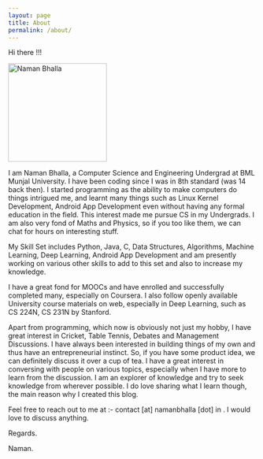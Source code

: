 ```yaml
---
layout: page
title: About
permalink: /about/
---
```


Hi there !!!

<img src="{{ site.baseurl }}/assets/pages/about/naman.jpg" alt="Naman Bhalla" width="200">

I am Naman Bhalla, a Computer Science and Engineering Undergrad at BML Munjal University. I have been coding since I was in 8th standard (was 14 back then). I started programming as the ability to make computers do things intrigued me, and learnt many things such as Linux Kernel Development, Android App Development even without having any formal education in the field. This interest made me pursue CS in my Undergrads. I am also very fond of Maths and Physics, so if you too like them, we can chat for hours on interesting stuff.

My Skill Set includes Python, Java, C, Data Structures, Algorithms, Machine Learning, Deep Learning, Android App Development and am presently working on various other skills to add to this set and also to increase my knowledge.

I have a great fond for MOOCs and have enrolled and successfully completed many, especially on Coursera. I also follow openly available University course materials on web, especially in Deep Learning, such as CS 224N, CS 231N by Stanford.

Apart from programming, which now is obviously not just my hobby, I have great interest in Cricket, Table Tennis, Debates and Management Discussions. I have always been interested in building things of my own and thus have an entrepreneurial instinct. So, if you have some product idea, we can definitely discuss it over a cup of tea. I have a great interest in conversing with people on various topics, especially when I have more to learn from the discussion. I am an explorer of knowledge and try to seek knowledge from wherever possible. I do love sharing what I learn though, the main reason why I created this blog.

Feel free to reach out to me at :-
contact [at] namanbhalla [dot] in
. I would love to discuss anything.

Regards.

Naman.
